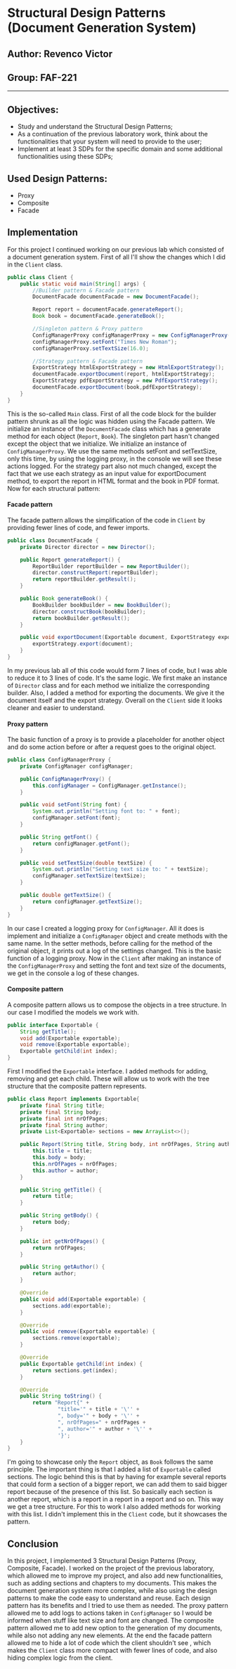 # Structural Design Patterns (Document Generation System)


## Author: Revenco Victor
## Group: FAF-221

----

## Objectives:

* Study and understand the Structural Design Patterns;
* As a continuation of the previous laboratory work, think about the functionalities that your system will need to provide
to the user;
* Implement at least 3 SDPs for the specific domain and some additional functionalities using these SDPs;


## Used Design Patterns:

* Proxy
* Composite
* Facade


## Implementation

For this project I continued working on our previous lab which consisted of a document generation system. First of all 
I'll show the changes which I did in the `Client` class.
```Java
public class Client {
    public static void main(String[] args) {
        //Builder pattern & Facade pattern
        DocumentFacade documentFacade = new DocumentFacade();

        Report report = documentFacade.generateReport();
        Book book = documentFacade.generateBook();

        //Singleton pattern & Proxy pattern
        ConfigManagerProxy configManagerProxy = new ConfigManagerProxy();
        configManagerProxy.setFont("Times New Roman");
        configManagerProxy.setTextSize(16.0);

        //Strategy pattern & Facade pattern
        ExportStrategy htmlExportStrategy = new HtmlExportStrategy();
        documentFacade.exportDocument(report, htmlExportStrategy);
        ExportStrategy pdfExportStrategy = new PdfExportStrategy();
        documentFacade.exportDocument(book,pdfExportStrategy);
    }
}
```
This is the so-called `Main` class. First of all the code block for the builder pattern shrunk as all the logic was 
hidden using the Facade pattern. We initialize an instance of the `DocumentFacade` class which has a generate method for
each object (`Report`, `Book`). The singleton part hasn't changed except the object that we initialize. We initialize an 
instance of `ConfigManagerProxy`. We use the same methods setFont and setTextSize, only this time, by using the logging
proxy, in the console we will see these actions logged. For the strategy part also not much changed, except the fact that
we use each strategy as an input value for exportDocument method, to export the report in HTML format and the book in PDF 
format. Now for each structural pattern:

#### Facade pattern

The facade pattern allows the simplification of the code in `Client` by providing fewer lines of code, and fewer imports.
```Java
public class DocumentFacade {
    private Director director = new Director();

    public Report generateReport() {
        ReportBuilder reportBuilder = new ReportBuilder();
        director.constructReport(reportBuilder); 
        return reportBuilder.getResult();
    }

    public Book generateBook() {
        BookBuilder bookBuilder = new BookBuilder();
        director.constructBook(bookBuilder);  
        return bookBuilder.getResult();
    }

    public void exportDocument(Exportable document, ExportStrategy exportStrategy) {
        exportStrategy.export(document);
    }
}
```
In my previous lab all of this code would form 7 lines of code, but I was able to reduce it to 3 lines of code. It's the 
same logic. We first make an instance of `Director` class and for each method we initialize the corresponding builder.
Also, I added a method for exporting the documents. We give it the document itself and the export strategy. Overall on 
the `Client` side it looks cleaner and easier to understand.

#### Proxy pattern

The basic function of a proxy is to provide a placeholder for another object and do some action before or after a request 
goes to the original object.
```Java
public class ConfigManagerProxy {
    private ConfigManager configManager;

    public ConfigManagerProxy() {
        this.configManager = ConfigManager.getInstance();
    }

    public void setFont(String font) {
        System.out.println("Setting font to: " + font);
        configManager.setFont(font);
    }

    public String getFont() {
        return configManager.getFont();
    }

    public void setTextSize(double textSize) {
        System.out.println("Setting text size to: " + textSize);
        configManager.setTextSize(textSize);
    }

    public double getTextSize() {
        return configManager.getTextSize();
    }
}
```
In our case I created a logging proxy for `ConfigManager`. All it does is implement and initialize a `ConfigManager` object
and create methods with the same name. In the setter methods, before calling for the method of the original object, it 
prints out a log of the settings changed. This is the basic function of a logging proxy. Now in the `Client` after 
making an instance of the `ConfigManagerProxy` and setting the font and text size of the documents, we get in the console
a log of these changes.

#### Composite pattern

A composite pattern allows us to compose the objects in a tree structure. In our case I modified the models we work with.
```Java
public interface Exportable {
    String getTitle();
    void add(Exportable exportable);
    void remove(Exportable exportable);
    Exportable getChild(int index);
}
```
First I modified the `Exportable` interface. I added methods for adding, removing and get each child. These will allow 
us to work with the tree structure that the composite pattern represents.
```Java
public class Report implements Exportable{
    private final String title;
    private final String body;
    private final int nrOfPages;
    private final String author;
    private List<Exportable> sections = new ArrayList<>();

    public Report(String title, String body, int nrOfPages, String author) {
        this.title = title;
        this.body = body;
        this.nrOfPages = nrOfPages;
        this.author = author;
    }

    public String getTitle() {
        return title;
    }

    public String getBody() {
        return body;
    }

    public int getNrOfPages() {
        return nrOfPages;
    }

    public String getAuthor() {
        return author;
    }

    @Override
    public void add(Exportable exportable) {
        sections.add(exportable);
    }

    @Override
    public void remove(Exportable exportable) {
        sections.remove(exportable);
    }

    @Override
    public Exportable getChild(int index) {
        return sections.get(index);
    }

    @Override
    public String toString() {
        return "Report{" +
                "title='" + title + '\'' +
                ", body='" + body + '\'' +
                ", nrOfPages=" + nrOfPages +
                ", author='" + author + '\'' +
                '}';
    }
}
```
I'm going to showcase only the `Report` object, as `Book` follows the same principle. The important thing is that I added
a list of `Exportable` called sections. The logic behind this is that by having for example several reports that could
form a section of a bigger report, we can add them to said bigger report because of the presence of this list. So basically
each section is another report, which is a report in a report in a report and so on. This way we get a tree structure. 
For this to work I also added methods for working with this list. I didn't implement this in the `Client` code, but it 
showcases the pattern.

## Conclusion

In this project, I implemented 3 Structural Design Patterns (Proxy, Composite, Facade). I worked on the project of the
previous laboratory, which allowed me to improve my project, and also add new functionalities, such as adding sections 
and chapters to my documents. This makes the document generation system more complex, while also using the design patterns
to make the code easy to understand and reuse. Each design pattern has its benefits and I tried to use them as needed. The 
proxy pattern allowed me to add logs to actions taken in `ConfigManager` so I would be informed when stuff like text size
and font are changed. The composite pattern allowed me to add new option to the generation of my documents, while also 
not adding any new elements. At the end the facade pattern allowed me to hide a lot of code which the client shouldn't see
, which makes the `Client` class more compact with fewer lines of code, and also hiding complex logic from the client.